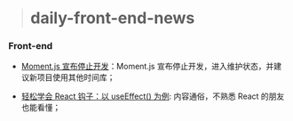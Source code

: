 > # daily-front-end-news

### Front-end

- [Moment.js 宣布停止开发](https://momentjs.com/docs/#/-project-status/)：Moment.js 宣布停止开发，进入维护状态，并建议新项目使用其他时间库；

- [轻松学会 React 钩子：以 useEffect() 为例](http://www.ruanyifeng.com/blog/2020/09/react-hooks-useeffect-tutorial.html): 内容通俗，不熟悉 React 的朋友也能看懂；
